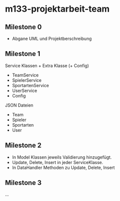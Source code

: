 # m133-projektarbeit-team
## Milestone 0
- Abgane UML und Projektberschreibung

## Milestone 1
Service Klassen + Extra Klasse (+ Config)
-   TeamService
-   SpielerService
-   SportartenService 
-   UserService
-   Config

JSON Dateien
- Team
- Spieler
- Sportarten
- User

## Milestone 2
- In Model Klassen jeweils Validierung hinzugefügt.
- Update, Delete, Insert in jeder ServiceKlasse.
- In DataHandler Methoden zu Update, Delete, Insert

## Milestone 3
...
